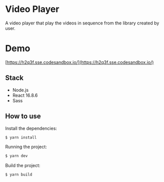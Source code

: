 # Video Player

A video player that play the videos in sequence from the library created by user.

# Demo

[https://h2q3f.sse.codesandbox.io/](https://h2q3f.sse.codesandbox.io/)

## Stack

- Node.js
- React 16.8.6
- Sass

## How to use

Install the dependencies:

```bash
$ yarn install
```

Running the project:

```bash
$ yarn dev
```

Build the project:

```bash
$ yarn build
```
